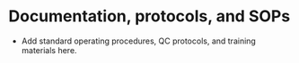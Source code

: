 # Documentation, protocols, and SOPs

- Add standard operating procedures, QC protocols, and training materials here.
